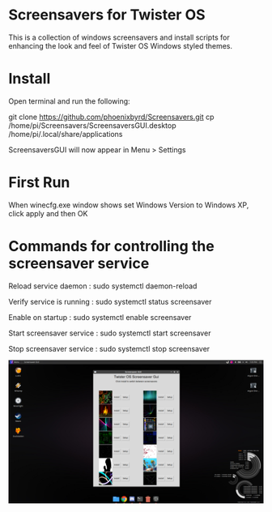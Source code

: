 # Screensavers for Twister OS
This is a collection of windows screensavers and install scripts for enhancing the look and feel of Twister OS Windows styled themes.

# Install

Open terminal and run the following:

git clone https://github.com/phoenixbyrd/Screensavers.git
cp /home/pi/Screensavers/ScreensaversGUI.desktop /home/pi/.local/share/applications

ScreensaversGUI will now appear in Menu > Settings

# First Run

When winecfg.exe window shows set Windows Version to Windows XP, click apply and then OK

# Commands for controlling the screensaver service

Reload service daemon         : sudo systemctl daemon-reload

Verify service is running     : sudo systemctl status screensaver

Enable on startup             : sudo systemctl enable screensaver

Start screensaver service     : sudo systemctl start screensaver

Stop screensaver service      : sudo systemctl stop screensaver

![Screensavers GUI](screensaversgui.png)